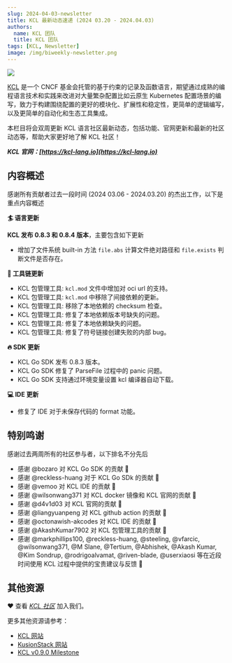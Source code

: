 ```yaml
---
slug: 2024-04-03-newsletter
title: KCL 最新动态速递 (2024 03.20 - 2024.04.03)
authors:
  name: KCL 团队
  title: KCL 团队
tags: [KCL, Newsletter]
image: /img/biweekly-newsletter.png
---
```


![](/img/biweekly-newsletter-zh.png)

[KCL](https://github.com/kcl-lang) 是一个 CNCF 基金会托管的基于约束的记录及函数语言，期望通过成熟的编程语言技术和实践来改进对大量繁杂配置比如云原生 Kubernetes 配置场景的编写，致力于构建围绕配置的更好的模块化、扩展性和稳定性，更简单的逻辑编写，以及更简单的自动化和生态工具集成。

本栏目将会双周更新 KCL 语言社区最新动态，包括功能、官网更新和最新的社区动态等，帮助大家更好地了解 KCL 社区！

**_KCL 官网：[https://kcl-lang.io](https://kcl-lang.io)_**

## 内容概述

感谢所有贡献者过去一段时间 (2024 03.06 - 2024.03.20) 的杰出工作，以下是重点内容概述

**🏄 语言更新**

**KCL 发布 0.8.3 和 0.8.4 版本**，主要包含如下更新

- 增加了文件系统 built-in 方法 `file.abs` 计算文件绝对路径和 `file.exists` 判断文件是否存在。

**🔧 工具链更新**

- KCL 包管理工具: `kcl.mod` 文件中增加对 oci url 的支持。
- KCL 包管理工具: `kcl.mod` 中移除了间接依赖的更新。
- KCL 包管理工具: 移除了本地依赖的 checksum 检查。
- KCL 包管理工具: 修复了本地依赖版本号缺失的问题。
- KCL 包管理工具: 修复了本地依赖缺失的问题。
- KCL 包管理工具: 修复了符号链接创建失败的内部 bug。

**🔥 SDK 更新**

- KCL Go SDK 发布 0.8.3 版本。
- KCL Go SDK 修复了 ParseFile 过程中的 panic 问题。
- KCL Go SDK 支持通过环境变量设置 kcl 编译器自动下载。

**💻 IDE 更新**

- 修复了 IDE 对于未保存代码的 format 功能。

## 特别鸣谢

感谢过去两周所有的社区参与者，以下排名不分先后

- 感谢 @bozaro 对 KCL Go SDK 的贡献 🙌
- 感谢 @reckless-huang 对于 KCL Go SDk 的贡献 🙌
- 感谢 @vemoo 对 KCL IDE 的贡献 🙌
- 感谢 @wilsonwang371 对 KCL docker 镜像和 KCL 官网的贡献 🙌
- 感谢 @d4v1d03 对 KCL 官网的贡献 🙌
- 感谢 @liangyuanpeng 对 KCL github action 的贡献 🙌
- 感谢 @octonawish-akcodes 对 KCL IDE 的贡献 🙌
- 感谢 @AkashKumar7902 对 KCL 包管理工具的贡献 🙌
- 感谢 @markphillips100, @reckless-huang, @steeling, @vfarcic, @wilsonwang371, @M Slane, @Tertium, @Abhishek, @Akash Kumar, @Kim Sondrup, @rodrigoalvamat, @riven-blade, @userxiaosi 等在近段时间使用 KCL 过程中提供的宝贵建议与反馈 🙌

## 其他资源

❤️ 查看 _[KCL 社区](https://github.com/kcl-lang/community)_ 加入我们。

更多其他资源请参考：

- [KCL 网站](https://kcl-lang.io/)
- [KusionStack 网站](https://kusionstack.io/)
- [KCL v0.9.0 Milestone](https://github.com/kcl-lang/kcl/milestone/9)
